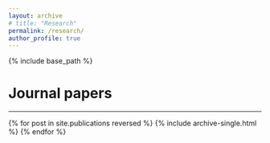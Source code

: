 ```yaml
---
layout: archive
# title: "Research"
permalink: /research/
author_profile: true
---
```

<!-- {% if author.googlescholar %}
  You can also find my articles on <u><a href="{{author.googlescholar}}">my Google Scholar profile</a>.</u>
{% endif %} -->
{% include base_path %}

# Journal papers
---
{% for post in site.publications reversed %}
  {% include archive-single.html %}
{% endfor %}
